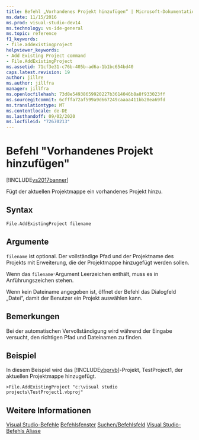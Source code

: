```yaml
---
title: Befehl „Vorhandenes Projekt hinzufügen“ | Microsoft-Dokumentation
ms.date: 11/15/2016
ms.prod: visual-studio-dev14
ms.technology: vs-ide-general
ms.topic: reference
f1_keywords:
- file.addexistingproject
helpviewer_keywords:
- Add Existing Project command
- File.AddExistingProject
ms.assetid: 71cf3e31-c76b-405b-ad6a-1b1bc654bd40
caps.latest.revision: 19
author: jillre
ms.author: jillfra
manager: jillfra
ms.openlocfilehash: 73d8e54938659920227b3614046b8a8f933023ff
ms.sourcegitcommit: 6cfffa72af599a9d667249caaaa411bb28ea69fd
ms.translationtype: MT
ms.contentlocale: de-DE
ms.lasthandoff: 09/02/2020
ms.locfileid: "72670213"
---
```

# <a name="add-existing-project-command"></a>Befehl "Vorhandenes Projekt hinzufügen"
[!INCLUDE[vs2017banner](../../includes/vs2017banner.md)]

Fügt der aktuellen Projektmappe ein vorhandenes Projekt hinzu.

## <a name="syntax"></a>Syntax

```
File.AddExistingProject filename
```

## <a name="arguments"></a>Argumente
 `filename` ist optional. Der vollständige Pfad und der Projektname des Projekts mit Erweiterung, die der Projektmappe hinzugefügt werden sollen.

 Wenn das `filename`-Argument Leerzeichen enthält, muss es in Anführungszeichen stehen.

 Wenn kein Dateiname angegeben ist, öffnet der Befehl das Dialogfeld „Datei“, damit der Benutzer ein Projekt auswählen kann.

## <a name="remarks"></a>Bemerkungen
 Bei der automatischen Vervollständigung wird während der Eingabe versucht, den richtigen Pfad und Dateinamen zu finden.

## <a name="example"></a>Beispiel
 In diesem Beispiel wird das [!INCLUDE[vbprvb](../../includes/vbprvb-md.md)]-Projekt, TestProject1, der aktuellen Projektmappe hinzugefügt.

```
>File.AddExistingProject "c:\visual studio projects\TestProject1.vbproj"
```

## <a name="see-also"></a>Weitere Informationen
 [Visual Studio-Befehle](../../ide/reference/visual-studio-commands.md) [Befehlsfenster](../../ide/reference/command-window.md) [Suchen/Befehlsfeld](../../ide/find-command-box.md) [Visual Studio-Befehls Aliase](../../ide/reference/visual-studio-command-aliases.md)
